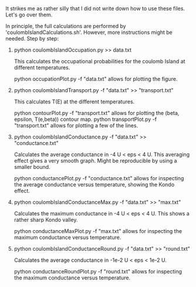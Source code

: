 It strikes me as rather silly that I did not write down how to use these files. Let's go over them.

In principle, the full calculations are performed by 'coulombIslandCalculations.sh'. However, more instructions might be needed. Step by step:

1. python coulombIslandOccupation.py >> data.txt
	
	This calculates the occupational probabilities for the coulomb Island at different temperatures.

	python occupationPlot.py -f "data.txt"  allows for plotting the figure.

2. python coulombIslandTransport.py -f "data.txt" >> "transport.txt"
	
	This calculates T(E) at the different temperatures.

	python contourPlot.py -f "transport.txt" allows for plotting the (beta, epsilon, T(e,beta)) 
	contour map.
	python transportPlot.py -f "transport.txt" allows for plotting a few of the lines.

3. python coulombIslandConductance.py -f "data.txt" >> "conductance.txt"

	Calculates the average conductance in -4 U < eps < 4 U. This averaging effect gives a very smooth graph. Might be reproducible by using a smaller bound.

	python conductancePlot.py -f "conductance.txt" allows for inspecting the average conductance versus temperature, showing the Kondo effect.

4. python coulombIslandConductanceMax.py -f "data.txt" >> "max.txt"
	
	Calculates the maximum conductance in -4 U < eps < 4 U. This shows a rather sharp Kondo valley.

	python conductanceMaxPlot.py -f "max.txt" allows for inspecting the maximum conductance versus temperature.
5. python coulombIslandConductanceRound.py -f "data.txt" >> "round.txt"
	
	Calculates the average conductance in -1e-2 U < eps < 1e-2 U.  

	python conductanceRoundPlot.py -f "round.txt" allows for inspecting the maximum conductance versus temperature.